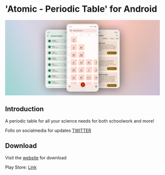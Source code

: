 #  'Atomic - Periodic Table' for Android

![](./design/hero.png)

## Introduction
A periodic table for all your science needs for both schoolwork and more!

Follo on socialmedia for updates [TWITTER](https://twitter.com/jlindemanndev)

## Download

Visit the [website](https://www.jlindemann.se/homepage/atomic) for download

Play Store: [Link](https://play.google.com/store/apps/details?id=com.jlindemann.science)
